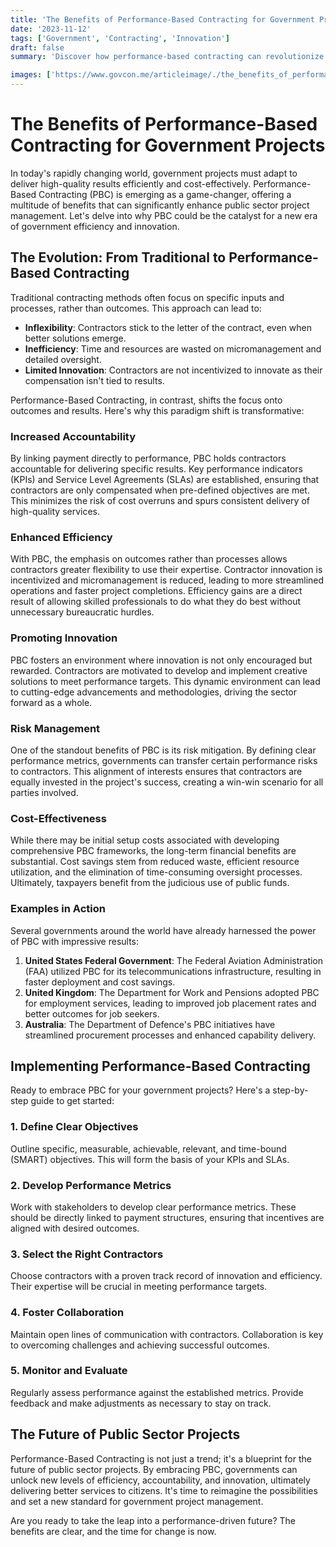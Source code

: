 ```yaml
---
title: 'The Benefits of Performance-Based Contracting for Government Projects'
date: '2023-11-12'
tags: ['Government', 'Contracting', 'Innovation']
draft: false
summary: 'Discover how performance-based contracting can revolutionize government projects, enhancing efficiency, accountability, and innovation.'

images: ['https://www.govcon.me/articleimage/./the_benefits_of_performance_based_contracting_for_government_projects.webp']
---
```


# The Benefits of Performance-Based Contracting for Government Projects

In today's rapidly changing world, government projects must adapt to deliver high-quality results efficiently and cost-effectively. Performance-Based Contracting (PBC) is emerging as a game-changer, offering a multitude of benefits that can significantly enhance public sector project management. Let's delve into why PBC could be the catalyst for a new era of government efficiency and innovation.

## The Evolution: From Traditional to Performance-Based Contracting

Traditional contracting methods often focus on specific inputs and processes, rather than outcomes. This approach can lead to:

- **Inflexibility**: Contractors stick to the letter of the contract, even when better solutions emerge.
- **Inefficiency**: Time and resources are wasted on micromanagement and detailed oversight.
- **Limited Innovation**: Contractors are not incentivized to innovate as their compensation isn't tied to results.

Performance-Based Contracting, in contrast, shifts the focus onto outcomes and results. Here's why this paradigm shift is transformative:

### Increased Accountability

By linking payment directly to performance, PBC holds contractors accountable for delivering specific results. Key performance indicators (KPIs) and Service Level Agreements (SLAs) are established, ensuring that contractors are only compensated when pre-defined objectives are met. This minimizes the risk of cost overruns and spurs consistent delivery of high-quality services.

### Enhanced Efficiency

With PBC, the emphasis on outcomes rather than processes allows contractors greater flexibility to use their expertise. Contractor innovation is incentivized and micromanagement is reduced, leading to more streamlined operations and faster project completions. Efficiency gains are a direct result of allowing skilled professionals to do what they do best without unnecessary bureaucratic hurdles.

### Promoting Innovation

PBC fosters an environment where innovation is not only encouraged but rewarded. Contractors are motivated to develop and implement creative solutions to meet performance targets. This dynamic environment can lead to cutting-edge advancements and methodologies, driving the sector forward as a whole.

### Risk Management

One of the standout benefits of PBC is its risk mitigation. By defining clear performance metrics, governments can transfer certain performance risks to contractors. This alignment of interests ensures that contractors are equally invested in the project's success, creating a win-win scenario for all parties involved.

### Cost-Effectiveness

While there may be initial setup costs associated with developing comprehensive PBC frameworks, the long-term financial benefits are substantial. Cost savings stem from reduced waste, efficient resource utilization, and the elimination of time-consuming oversight processes. Ultimately, taxpayers benefit from the judicious use of public funds.

### Examples in Action

Several governments around the world have already harnessed the power of PBC with impressive results:

1. **United States Federal Government**: The Federal Aviation Administration (FAA) utilized PBC for its telecommunications infrastructure, resulting in faster deployment and cost savings.
2. **United Kingdom**: The Department for Work and Pensions adopted PBC for employment services, leading to improved job placement rates and better outcomes for job seekers.
3. **Australia**: The Department of Defence's PBC initiatives have streamlined procurement processes and enhanced capability delivery.

## Implementing Performance-Based Contracting

Ready to embrace PBC for your government projects? Here's a step-by-step guide to get started:

### 1. Define Clear Objectives

Outline specific, measurable, achievable, relevant, and time-bound (SMART) objectives. This will form the basis of your KPIs and SLAs.

### 2. Develop Performance Metrics

Work with stakeholders to develop clear performance metrics. These should be directly linked to payment structures, ensuring that incentives are aligned with desired outcomes.

### 3. Select the Right Contractors

Choose contractors with a proven track record of innovation and efficiency. Their expertise will be crucial in meeting performance targets.

### 4. Foster Collaboration

Maintain open lines of communication with contractors. Collaboration is key to overcoming challenges and achieving successful outcomes.

### 5. Monitor and Evaluate

Regularly assess performance against the established metrics. Provide feedback and make adjustments as necessary to stay on track.

## The Future of Public Sector Projects

Performance-Based Contracting is not just a trend; it's a blueprint for the future of public sector projects. By embracing PBC, governments can unlock new levels of efficiency, accountability, and innovation, ultimately delivering better services to citizens. It's time to reimagine the possibilities and set a new standard for government project management.

Are you ready to take the leap into a performance-driven future? The benefits are clear, and the time for change is now.
